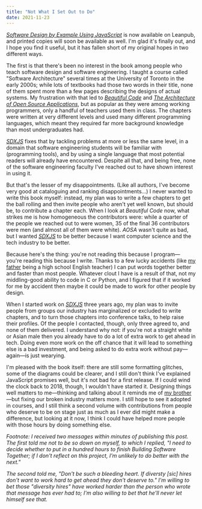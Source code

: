 ```yaml
---
title: "Not What I Set Out to Do"
date: 2021-11-23
---
```


[*Software Design by Example Using JavaScript*](@root/sdxjs/)
is now available on Leanpub,
and printed copies will soon be available as well.
I'm glad it's finally out,
and I hope you find it useful,
but it has fallen short of my original hopes in two different ways.

The first is that there's been no interest in the book among people who teach software design and software engineering.
I taught a course called "Software Architecture" several times at the University of Toronto in the early 2000s;
while lots of textbooks had those two words in their title,
none of them spent more than a few pages describing the designs of actual systems.
My frustration with that led to *[Beautiful Code](https://www.oreilly.com/library/view/beautiful-code/9780596510046/)*
and *[The Architecture of Open Source Applications](https://aosabook.org/)*,
but as popular as they were among working programmers,
only a handful of teachers used them in class.
The chapters were written at very different levels and used many different programming languages,
which meant they required far more background knowledge than most undergraduates had.

[*SDXJS*](@root/sdxjs/) fixes that by tackling problems at more or less the same level,
in a domain that software engineering students will be familiar with (programming tools),
and by using a single language that most potential readers will already have encountered.
Despite all that, and being free,
none of the software engineering faculty I've reached out to have shown interest in using it.

But that's the lesser of my disappointments.
(Like all authors, I've become very good at cataloguing and ranking disappointments…)
I never wanted to write this book myself:
instead,
my plan was to write a few chapters to get the ball rolling
and then invite people who aren't yet well known, but should be,
to contribute a chapter each.
When I look at *Beautiful Code* now,
what strikes me is how homogeneous the contributors were:
while a quarter of the people we reached out to were women,
35 of the final 36 contributors were men
(and almost all of them were white).
*AOSA* wasn't quite as bad,
but I wanted [*SDXJS*](@root/sdxjs/) to be better
because I want computer science and the tech industry to be better.

Because here's the thing:
you're not reading this because I program—you're reading this because I write.
Thanks to a few lucky accidents
(like [my father](@root/2015/09/22/dad/) being a high school English teacher)
I can put words together better and faster than most people.
Whatever clout I have is a result of that,
not my middling-good ability to code in C or Python,
and I figured that if it worked for me by accident
then maybe it could be made to work for other people by design.

When I started work on [*SDXJS*](@root/sdxjs/) three years ago,
my plan was to invite people from groups our industry has marginalized or excluded
to write chapters,
and to turn those chapters into conference talks,
to help raise their profiles.
Of the people I contacted,
though,
only three agreed to,
and none of them delivered.
I understand why not:
if you're not a straight white or Asian male
then you already have to do a lot of extra work to get ahead in tech.
Doing even more work on the off chance that it will lead to something else
is a bad investment,
and being asked to do extra work without pay—again—is just wearying.

I'm pleased with the book itself:
there are still some formatting glitches,
some of the diagrams could be clearer,
and I still don't think I've explained JavaScript promises well,
but it's not bad for a first release.
If I could wind the clock back to 2018, though,
I wouldn't have started it.
Designing things well matters to me—thinking and talking about it
reminds me of [my brother](@root/2018/03/20/goodbye-jeff/)—but
fixing our broken industry matters more.
I still hope to see it adopted in courses,
and I still think a second volume with contributions from people
who deserve to be on stage just as much as I ever did
might make a difference,
but looking at it now,
I think I could have helped more people with those hours
by doing something else.

*Footnote: I received two messages within minutes of publishing this post.
The first told me not to be so down on myself,
to which I replied,
"I need to decide whether to put in a hundred hours to finish
Building Software Together;
if I don't reflect on this project,
I'm unlikely to do better with the next."*

*The second told me, "Don't be such a bleeding heart.
If diversty [sic] hires don't want to work hard to get ahead they don't deserve to."
I'm willing to bet those "diversity hires" have worked harder
than the person who wrote that message has ever had to;
I'm also willing to bet that he'll never let himself see that.*
